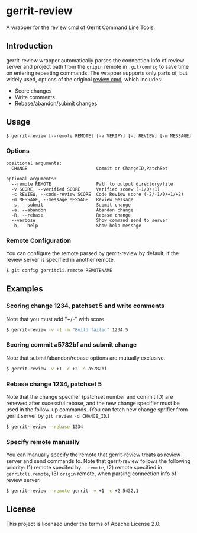 # gerrit-review
A wrapper for the [review cmd](https://gerrit-review.googlesource.com/Documentation/cmd-review.html) of Gerrit Command Line Tools.

## Introduction

gerrit-review wrapper automatically parses the connection info of review server and project path from the `origin` remote in `.git/config` to save time on entering repeating commands.
The wrapper supports only parts of, but widely used, options of the original [review cmd](https://gerrit-review.googlesource.com/Documentation/cmd-review.html), which includes:
* Score changes
* Write comments
* Rebase/abandon/submit changes

## Usage

```bash
$ gerrit-review [--remote REMOTE] [-v VERIFY] [-c REVIEW] [-m MESSAGE] [-s] [-a] [-R] CHANGE
```

### Options

```
positional arguments:
  CHANGE                          Commit or ChangeID,PatchSet

optional arguments:
  --remote REMOTE                 Path to output directory/file
  -v SCORE, --verified SCORE      Verified scoew (-1/0/+1)
  -c REVIEW, --code-review SCORE  Code Review score (-2/-1/0/+1/+2)
  -m MESSAGE, --message MESSAGE   Review Message
  -s, --submit                    Submit change
  -a, --abandon                   Abandon change
  -R, --rebase                    Rebase change
  --verbose                       Show command send to server
  -h, --help                      Show help message
```

### Remote Configuration
You can configure the remote parsed by gerrit-review by default, if the review server is specified in another remote.
```bash
$ git config gerritcli.remote REMOTENAME
```

## Examples

### Scoring change 1234, patchset 5 and write comments

Note that you must add "+/-" with score.
```bash
$ gerrit-review -v -1 -m "Build failed" 1234,5
```

### Scoring commit a5782bf and submit change

Note that submit/abandon/rebase options are mutually exclusive.
```bash
$ gerrit-review -v +1 -c +2 -s a5782bf
```

### Rebase change 1234, patchset 5

Note that the change specifier (patchset number and commit ID) are renewed after sucessful rebase, and the new change specifier must be used in the follow-up commands.
(You can fetch new change sprifier from gerrit server by `git review -d CHANGE_ID`.)
```bash
$ gerrit-review --rebase 1234
```

### Specify remote manually

You can manually specify the remote that gerrit-review treats as review server and send commands to.
Note that gerrit-review follows the following priority: (1) remote specifed by `--remote`, (2) remote specified in `gerritcli.remote`, (3) `origin` remote, when parsing connection info of review server.
```bash
$ gerrit-review --remote gerrit -v +1 -c +2 5432,1
```

## License

This project is licensed under the terms of Apache License 2.0.

